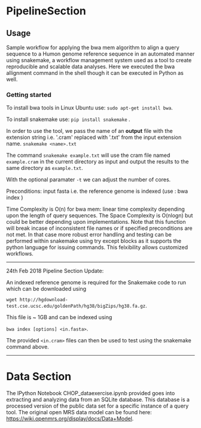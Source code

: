 # PipelineSection
## Usage

Sample workflow for applying the bwa mem algorithm to align a query sequence to a Humon genome reference sequence in an automated manner using snakemake, a workflow management system used as a tool to create reproducible and scalable data analyses. Here we executed the bwa allignment command in the shell though it can be executed in Python as well.

### Getting started 
To install bwa tools in Linux Ubuntu use:
`sudo apt-get install bwa`.

To install snakemake use:
```pip install snakemake``` .

In order to use the tool, we pass the name of an **output** file with the extension string i.e. '.cram' replaced with '.txt' from the input extension name.
```snakemake <name>.txt```

The command `snakemake example.txt` will use the cram file named `example.cram` in the current directory as input and output the results to the same directory as `example.txt`.

With the optional paramater `-t` we can adjust the number of cores.

Preconditions: input fasta i.e. the reference genome is indexed (use : bwa index <ref>)
  
Time Complexity is O(n) for bwa mem: linear time complexity depending upon the length of query sequences. The Space Complexity is O(nlogn) but could be better depending upon implementations. Note that this function will break incase of inconsistent file names or if specified preconditions are not met. In that case more robust error handling and testing can be performed within snakemake using try except blocks as it supports the python language for issuing commands. This felxibility allows customized workflows. 

---
24th Feb 2018 Pipeline Section Update:

An indexed reference genome is required for the Snakemake code to run which can be downloaded using 

`wget http://hgdownload-test.cse.ucsc.edu/goldenPath/hg38/bigZips/hg38.fa.gz`.

This file is ~ 1GB and can be indexed using

`bwa index [options] <in.fasta>`.

The provided `<in.cram>` files can then be used to test using the snakemake command above.

***
# Data Section

The IPython Notebook CHOP_dataexercise.ipynb provided goes into extracting and analyzing data from an SQLite database. This database is a processed version of the public data set for a specific instance of a query tool. The original open MRS data model can be found here: https://wiki.openmrs.org/display/docs/Data+Model.







